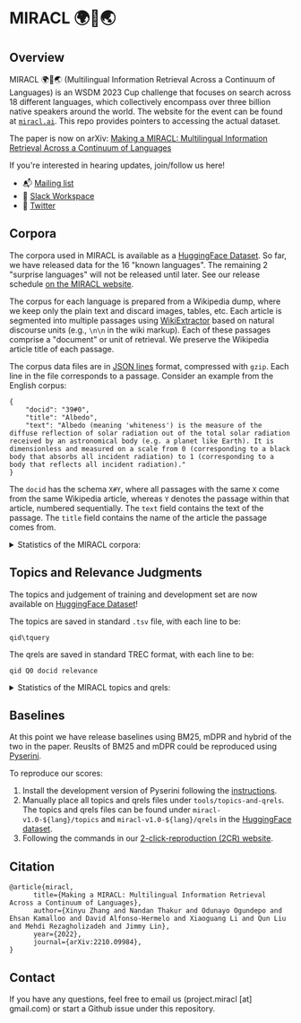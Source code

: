 # MIRACL 🌍🙌🌏

## Overview

MIRACL 🌍🙌🌏 (Multilingual Information Retrieval Across a Continuum of Languages) is an WSDM 2023 Cup challenge that focuses on search across 18 different languages, which collectively encompass over three billion native speakers around the world.
The website for the event can be found at [`miracl.ai`](http://miracl.ai).
This repo provides pointers to accessing the actual dataset.

The paper is now on arXiv: [Making a MIRACL: Multilingual Information Retrieval Across a Continuum of Languages](https://arxiv.org/abs/2210.09984)

If you're interested in hearing updates, join/follow us here!
- 📬 [Mailing list](https://forms.gle/aCbjRQ9CPeXViWcaA)
- 💬 [Slack Workspace](https://join.slack.com/t/slack-zlr3806/shared_invite/zt-1i2xm1602-kSoVt0MUNUSDln_VMoMHDg)
- 📣 [Twitter](https://twitter.com/project_miracl?s=21&t=Qf9LrVerhhN1hsXs1gdWhw)

## Corpora

The corpora used in MIRACL is available as a [HuggingFace Dataset](https://huggingface.co/datasets/miracl/miracl-corpus).
So far, we have released data for the 16 "known languages".
The remaining 2 "surprise languages" will not be released until later.
See our release schedule [on the MIRACL website](http://miracl.ai).

The corpus for each language is prepared from a Wikipedia dump, where we keep only the plain text and discard images, tables, etc.
Each article is segmented into multiple passages using [WikiExtractor](https://github.com/attardi/wikiextractor) based on natural discourse units (e.g., `\n\n` in the wiki markup).
Each of these passages comprise a "document" or unit of retrieval.
We preserve the Wikipedia article title of each passage.

The corpus data files are in [JSON lines](https://jsonlines.org/) format, compressed with `gzip`.
Each line in the file corresponds to a passage.
Consider an example from the English corpus:

```
{
    "docid": "39#0",
    "title": "Albedo", 
    "text": "Albedo (meaning 'whiteness') is the measure of the diffuse reflection of solar radiation out of the total solar radiation received by an astronomical body (e.g. a planet like Earth). It is dimensionless and measured on a scale from 0 (corresponding to a black body that absorbs all incident radiation) to 1 (corresponding to a body that reflects all incident radiation)."
}
```

The `docid` has the schema `X#Y`, where all passages with the same `X` come from the same Wikipedia article, whereas `Y` denotes the passage within that article, numbered sequentially.
The `text` field contains the text of the passage.
The `title` field contains the name of the article the passage comes from.

<details>
<summary>Statistics of the MIRACL corpora:</summary>

| Language        | # of Passages | # of Articles | Links | Raw Wiki Dump |
|:----------------|--------------:|--------------:|:------|:------|
| Arabic (ar)     |     2,061,414 |       656,982 | [🤗](https://huggingface.co/datasets/miracl/miracl-corpus/tree/main/miracl-corpus-v1.0-ar) | [🌏](https://archive.org/download/arwiki-20190201/arwiki-20190201-pages-articles-multistream.xml.bz2)
| Bengali (bn)    |       297,265 |        63,762 | [🤗](https://huggingface.co/datasets/miracl/miracl-corpus/tree/main/miracl-corpus-v1.0-bn) | [🌏](https://archive.org/download/bnwiki-20190201/bnwiki-20190201-pages-articles-multistream.xml.bz2)
| English (en)    |    32,893,221 |     5,758,285 | [🤗](https://huggingface.co/datasets/miracl/miracl-corpus/tree/main/miracl-corpus-v1.0-en) | [🌏](https://archive.org/download/enwiki-20190201/enwiki-20190201-pages-articles-multistream.xml.bz2)
| Spanish (es)    |    10,373,953 |     1,669,181 | [🤗](https://huggingface.co/datasets/miracl/miracl-corpus/tree/main/miracl-corpus-v1.0-es) | [🌏](https://archive.org/download/eswiki-20220301/eswiki-20220301-pages-articles-multistream.xml.bz2)
| Persian (fa)    |     2,207,172 |       857,827 | [🤗](https://huggingface.co/datasets/miracl/miracl-corpus/tree/main/miracl-corpus-v1.0-fa) | [🌏](https://archive.org/download/fawiki-20220301/fawiki-20220301-pages-articles-multistream.xml.bz2)
| Finnish (fi)    |     1,883,509 |       447,815 | [🤗](https://huggingface.co/datasets/miracl/miracl-corpus/tree/main/miracl-corpus-v1.0-fi) | [🌏](https://archive.org/download/fiwiki-20190201/fiwiki-20190201-pages-articles-multistream.xml.bz2)
| French (fr)     |    14,636,953 |     2,325,608 | [🤗](https://huggingface.co/datasets/miracl/miracl-corpus/tree/main/miracl-corpus-v1.0-fr) | [🌏](https://archive.org/download/frwiki-20220301/frwiki-20220301-pages-articles-multistream.xml.bz2)
| Hindi (hi)      |       506,264 |       148,107 | [🤗](https://huggingface.co/datasets/miracl/miracl-corpus/tree/main/miracl-corpus-v1.0-hi) | [🌏](https://archive.org/download/hiwiki-20220301/hiwiki-20220301-pages-articles-multistream.xml.bz2)
| Indonesian (id) |     1,446,315 |       446,330 | [🤗](https://huggingface.co/datasets/miracl/miracl-corpus/tree/main/miracl-corpus-v1.0-id) | [🌏](https://archive.org/download/idwiki-20190201/idwiki-20190201-pages-articles-multistream.xml.bz2)
| Japanese (ja)   |     6,953,614 |     1,133,444 | [🤗](https://huggingface.co/datasets/miracl/miracl-corpus/tree/main/miracl-corpus-v1.0-ja) | [🌏](https://archive.org/download/jawiki-20190201/jawiki-20190201-pages-articles-multistream.xml.bz2)
| Korean (ko)     |     1,486,752 |       437,373 | [🤗](https://huggingface.co/datasets/miracl/miracl-corpus/tree/main/miracl-corpus-v1.0-ko) | [🌏](https://archive.org/download/kowiki-20190201/kowiki-20190201-pages-articles-multistream.xml.bz2)
| Russian (ru)    |     9,543,918 |     1,476,045 | [🤗](https://huggingface.co/datasets/miracl/miracl-corpus/tree/main/miracl-corpus-v1.0-ru) | [🌏](https://archive.org/download/ruwiki-20190201/ruwiki-20190201-pages-articles-multistream.xml.bz2)
| Swahili (sw)    |       131,924 |        47,793 | [🤗](https://huggingface.co/datasets/miracl/miracl-corpus/tree/main/miracl-corpus-v1.0-sw) | [🌏](https://archive.org/download/swwiki-20190201/swwiki-20190201-pages-articles-multistream.xml.bz2)
| Telugu (te)     |       518,079 |        66,353 | [🤗](https://huggingface.co/datasets/miracl/miracl-corpus/tree/main/miracl-corpus-v1.0-te) | [🌏](https://archive.org/download/tewiki-20190201/tewiki-20190201-pages-articles-multistream.xml.bz2)
| Thai (th)       |       542,166 |       128,179 | [🤗](https://huggingface.co/datasets/miracl/miracl-corpus/tree/main/miracl-corpus-v1.0-th) | [🌏](https://archive.org/download/thwiki-20190101/thwiki-20190101-pages-articles-multistream.xml.bz2)
| Chinese (zh)    |     4,934,368 |     1,246,389 | [🤗](https://huggingface.co/datasets/miracl/miracl-corpus/tree/main/miracl-corpus-v1.0-zh) | [🌏](https://archive.org/download/zhwiki-20220301/zhwiki-20220301-pages-articles-multistream.xml.bz2)
</details>


## Topics and Relevance Judgments

The topics and judgement of training and development set are now available on [HuggingFace Dataset](https://huggingface.co/datasets/miracl/miracl)! 

The topics are saved in standard `.tsv` file, with each line to be:
```
qid\tquery
```

The qrels are saved in standard TREC format, with each line to be:
```
qid Q0 docid relevance
```

<!-- The data (corpora, topics, and judgement) are also accessible using HuggingFace datasets interface. Please read the dataset card for details.  -->

<details>
<summary>Statistics of the MIRACL topics and qrels:</summary>
The following table contains the number of queries (`#Q`) and the number of judgments (`#J`) in each (language, split) combination,
where the judgments include both positive and negative labels.

| Language | Train |        |  Dev  |        |
|:----:|------:|-------:|------:|-------:|
|      | **#Q**| **#J** |**#Q** |**#J**  |
|  ar  | 3,495 | 25,382 | 2,896 | 29,197 |
|  bn  | 1,631 | 16,754 |   411 |  4,206 |
|  en  | 2,863 | 29,416 |   799 |  8,350 |
|  es  | 2,162 | 21,531 |   648 |  6,443 |
|  fa  | 2,107 | 21,844 |   632 |  6,571 |
|  fi  | 2,897 | 20,350 | 1,271 | 12,008 |
|  fr  | 1,143 | 11,426 |   343 |  3,429 |
|  hi  | 1,169 | 11,668 |   350 |  3,494 |
|  id  | 4,071 | 41,358 |   960 |  9,668 |
|  ja  | 3,477 | 34,387 |   860 |  8,354 |
|  ko  |   868 | 12,767 |   213 |  3,057 |
|  ru  | 4,683 | 33,921 | 1,252 | 13,100 |
|  sw  | 1,901 |  9,359 |   482 |  5,092 |
|  te  | 3,452 | 18,608 |   828 |  1,606 |
|  th  | 2,972 | 21,293 |   733 |  7,573 |
|  zh  | 1,312 | 13,113 |   393 |  3,928 |
| **Total** | 40,203 | 343,177 | 13,071 | 126,076 |

</details>


## Baselines
At this point we have release baselines using BM25, mDPR and hybrid of the two in the paper. 
Reuslts of BM25 and mDPR could be reproduced using [Pyserini](https://github.com/castorini/pyserini).

To reproduce our scores:
1. Install the development version of Pyserini following the [instructions](https://github.com/castorini/pyserini/blob/master/docs/installation.md#development-installation).
2. Manually place all topics and qrels files under `tools/topics-and-qrels`. The topics and qrels files can be found under `miracl-v1.0-${lang}/topics` and `miracl-v1.0-${lang}/qrels` in the [HuggingFace dataset](https://huggingface.co/datasets/miracl/miracl). 
3. Following the commands in our [2-click-reproduction (2CR) website](https://castorini.github.io/pyserini/2cr/miracl.html).

## Citation
```
@article{miracl,
      title={Making a MIRACL: Multilingual Information Retrieval Across a Continuum of Languages}, 
      author={Xinyu Zhang and Nandan Thakur and Odunayo Ogundepo and Ehsan Kamalloo and David Alfonso-Hermelo and Xiaoguang Li and Qun Liu and Mehdi Rezagholizadeh and Jimmy Lin},
      year={2022},
      journal={arXiv:2210.09984},
}
```

## Contact

If you have any questions, feel free to email us (project.miracl [at] gmail.com) or start a Github issue under this repository. 
